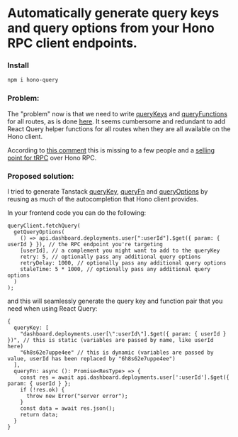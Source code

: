 # Automatically generate query keys and query options from your Hono RPC client endpoints.

### Install

```sh
npm i hono-query
```

### Problem:

The "problem" now is that we need to write [queryKeys](https://tanstack.com/query/v5/docs/framework/react/guides/query-keys) and [queryFunctions](https://tanstack.com/query/v5/docs/framework/react/guides/query-functions) for all routes, as is done [here](https://github.com/betterstack-community/betternews-hono-tanstack/blob/main/frontend/src/lib/api.ts). It seems cumbersome and redundant to add React Query helper functions for all routes when they are all available on the Hono client.

According to [this comment](https://github.com/honojs/hono/issues/727#issuecomment-1378814366) this is missing to a few people and a [selling point for tRPC](https://trpc.io/docs/client/react) over Hono RPC.

### Proposed solution:

I tried to generate Tanstack [queryKey](https://tanstack.com/query/v5/docs/framework/react/guides/query-keys), [queryFn](https://tanstack.com/query/v5/docs/framework/react/guides/query-functions) and [queryOptions](https://tanstack.com/query/v5/docs/framework/react/guides/query-options) by reusing as much of the autocompletion that Hono client provides.

In your frontend code you can do the following:

```tsx
queryClient.fetchQuery(
  getQueryOptions(
    () => api.dashboard.deployments.user[":userId"].$get({ param: { userId } }), // the RPC endpoint you're targeting
    [userId], // a complement you might want to add to the queryKey
    retry: 5, // optionally pass any additional query options
    retryDelay: 1000, // optionally pass any additional query options
    staleTime: 5 * 1000, // optionally pass any additional query options
  )
);
```

and this will seamlessly generate the query key and function pair that you need when using React Query:

```tsx
{
  queryKey: [
    "dashboard.deployments.user[\":userId\"].$get({ param: { userId } })", // this is static (variables are passed by name, like userId here)
    "6h8s62e7uppe4ee" // this is dynamic (variables are passed by value, userId has been replaced by "6h8s62e7uppe4ee")
  ],
  queryFn: async (): Promise<ResType> => {
    const res = await api.dashboard.deployments.user[':userId'].$get({ param: { userId } };
    if (!res.ok) {
      throw new Error("server error");
    }
    const data = await res.json();
    return data;
  }
}
```
